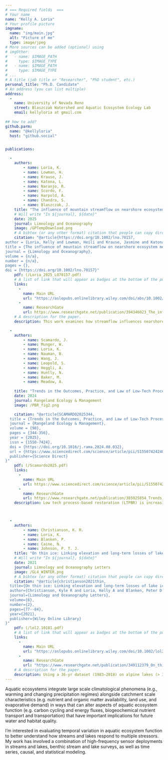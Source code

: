 ```yaml
---
# === Required fields  ===
# Your name 
name: "Kelly A. Loria"
# Your profile picture
imgname: 
  name: "ing/main.jpg"
  alt: "Picture of me"
  type: image/jpeg
# More sources can be added (optional) using 
# imgOther:
#   - name: $IMAGE_PATH
#     type: $IMAGE_TYPE
#   - name: $IMAGE_PATH
#     type: $IMAGE_TYPE
# ...
# A title (job title or "Researcher", "PhD student", etc.)
personal_title: "Ph.D. Candidate"
# An address (you can list multiple)
address: 
  - 
    name: University of Nevada Reno
    street: Blaszczak Watershed and Aquatic Ecosystem Ecology Lab
    email: kellyloria at gmail.com
 
## how to add?
github.parm:
  name: "@kellyloria"
  host: "github.social"


publications:

  - 
    authors:
        - name: Loria, K.
        - name: Lowman, H. 
        - name: Krause, J.
        - name: Katona, L.
        - name: Naranjo, R.
        - name: Scordo, F.
        - name: Harpold, A.
        - name: Chandra, S.
        - name: Blaszczak, J. 
    title: "The influence of mountain streamflow on nearshore ecosystem metabolism in a large, oligotrophic lake across a drought and a wet year"
    # Will write "In ${journal}, ${date}"
    date: 2025
    journal: Limnology and Oceanography
    image: /GPTempDownload.png
    # A bibtex (or any other format) citation that people can copy directly from the website.
    citation: "@article{https://doi.org/10.1002/lno.70157,
author = {Loria, Kelly and Lowman, Heili and Krause, Jasmine and Katona, Leon and Naranjo, Ramon and Scordo, Facundo and Harpold, Adrian and Chandra, Sudeep and Blaszczak, Joanna R.},
title = {The influence of mountain streamflow on nearshore ecosystem metabolism in a large, oligotrophic lake across a drought and a wet year},
journal = {Limnology and Oceanography},
volume = {n/a},
number = {n/a},
pages = {},
doi = {https://doi.org/10.1002/lno.70157}"
    pdf: (/Loria_2025_LO70157.pdf)
    # A list of link that will appear as badges at the bottom of the publication.
    links:
      -
        name: Main URL
        url: "https://aslopubs.onlinelibrary.wiley.com/doi/abs/10.1002/lno.70157"
      -
        name: ResearchGate
        url: https://www.researchgate.net/publication/394346023_The_influence_of_mountain_streamflow_on_nearshore_ecosystem_metabolism_in_a_large_oligotrophic_lake_across_a_drought_and_a_wet_year
    # A description for the paper.
    description: This work examines how streamflow influences nearshore productivity in Lake Tahoe under contrasting wet and dry years, focusing on shorelines with varying inflow levels. By evaluating streamflow for shores with large, small, or no stream inflows (four locations across two shores) during two contrasting water years (one drought and one wet), this work showed how streamflow reduces water temperature, light availability, to indirectly influence nearshore metabolism in ways that varied with inflow size.  This work underscores how oligotrophic littoral productivity varies across shorelines and in response to hydrological conditions, with streamflow and precipitation exerting contrasting effects on metabolism depending on the proximity to inflowing streams.

  - 
    authors:
        - name: Scamardo, J.
        - name: Munger, W.
        - name: Loria, K. 
        - name: Nauman, B. 
        - name: Wang, J. 
        - name: Leopold, S. 
        - name: Heggli, A.
        - name: Huntly, N.
        - name: Baker, M.
        - name: Meadow, A.
        
    title: "Trends in the Outcomes, Practice, and Law of Low-Tech Process-Based Restoration in Western Rangelands"
    date: 2024
    journal: Rangeland Ecology & Management
    image: /PBR_fig2.png

    citation: "@article{SCAMARDO2025344,
  title = {Trends in the Outcomes, Practice, and Law of Low-Tech Process-Based Restoration in Western Rangelands},
  journal = {Rangeland Ecology & Management},
  volume = {98},
  pages = {344-356},
  year = {2025},
  issn = {1550-7424},
  doi = {https://doi.org/10.1016/j.rama.2024.08.032},
  url = {https://www.sciencedirect.com/science/article/pii/S1550742424001623}, 
  publisher={Science Direct}
}"
    pdf: (/Scamardo2025.pdf)
    links:
      -
        name: Main URL
        url: https://www.sciencedirect.com/science/article/pii/S1550742424001623
      -
        name: ResearchGate
        url: https://www.researchgate.net/publication/385925854_Trends_in_the_Outcomes_Practice_and_Law_of_Low-Tech_Process-Based_Restoration_in_Western_Rangelands
    description: Low tech process-based restoration (LTPBR) is increasingly used to improve river corridor resilience to diverse stressors introduced by changing land use, climate, and water usage. However, the future of LTPBR depends on multiple physical, ecological, and social factors, including the influence of water availability on LTPBR outcomes and the legal capacity for future restoration in water-limited environments. Trends suggest that LTPBR could provide expected outcomes across western rangelands even amid changing water availability. Changes to state-level water laws and perceptions of social benefits of LTPBR could support the expansion of stream restoration in rangeland streams.



  - 
    authors:
        - name: Christianson, K. R.
        - name: Loria, K.
        - name: Blanken, P. 
        - name: Caine, N.
        - name: Johnson, P. T. J.
    title: "On thin ice: Linking elevation and long-term losses of lake ice cover"
    # Will write "In ${journal}, ${date}"
    date: 2021
    journal: Limnology and Oceanography Letters
    image: /GL4_WINTER.png
    # A bibtex (or any other format) citation that people can copy directly from the website.
    citation: "@article{christianson2021thin,
  title={On thin ice: Linking elevation and long-term losses of lake ice cover},
  author={Christianson, Kyle R and Loria, Kelly A and Blanken, Peter D and Caine, Nel and Johnson, Pieter TJ},
  journal={Limnology and Oceanography Letters},
  volume={6},
  number={2},
  pages={77--84},
  year={2021},
  publisher={Wiley Online Library}
}"
    pdf: (/lol2.10181.pdf)
    # A list of link that will appear as badges at the bottom of the publication.
    links:
      -
        name: Main URL
        url: "https://aslopubs.onlinelibrary.wiley.com/doi/10.1002/lol2.10181"
      -
        name: ResearchGate
        url: "https://www.researchgate.net/publication/349112379_On_thin_ice_Linking_elevation_and_long-term_losses_of_lake_ice_cover"
    # A description for the paper.
    description: Using a 36‐yr dataset (1983–2018) on alpine lakes (> 3000 m ASL) from the Green Lakes Valley, Colorado (GLV), we found that ice‐cover duration decreased by an average of ~ 24 d, due to both earlier ice‐off (9 d) and especially later ice‐on (15 d). Spring ice thickness also decreased by 0.88 cm yr−1. By comparison, ice‐cover duration in the GLV is decreasing ~ 50% faster than for Northern Hemisphere lakes (n = 215), which translates to an increase in open water duration ~ 2.5 times more in the GLV than the average of the Northern Hemisphere. Our analytical comparison demonstrated more rapid trends in this alpine region compared to lakes more broadly, and especially emphasized the influence of elevation on lake ice phenology.
---
```


Aquatic ecosystems integrate large scale climatological phenomena (e.g., warming and changing precipitation regimes) alongside catchment scale characteristics (e.g. nutrient and organic matter availability, land use, and evaporative demand) in ways that can alter aspects of aquatic ecosystem function (e.g. carbon cycling and energy fluxes, biogeochemical nutrient transport and transportation) that have important implications for future water and habitat quality.  

I’m interested in evaluating temporal variation in aquatic ecosystem function to better understand how streams and lakes respond to multiple stressors. My work has involved a combination of high-frequency sensor deployments in streams and lakes, benthic stream and lake surveys, as well as time series, causal, and statistical modeling.  
